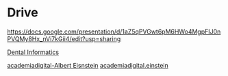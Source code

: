 # Drive
https://docs.google.com/presentation/d/1aZ5qPVGwt6pM6HWo4MgpFIJ0nPVQMy8Hx_nVi7kGii4/edit?usp=sharing


[Dental Informatics](https://www.ada.org/en/member-center/member-benefits/practice-resources/dental-informatics)

[academiadigital-Albert Eisnstein](https://academiadigital.einstein.br/sobre-a-academia)
[academiadigital.einstein](https://academiadigital.einstein.br/categorias)